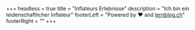 +++
headless = true
title = "Inflateurs Erlebnisse"
description = "Ich bin ein leidenschaftlicher Inflateur"
footerLeft = "Powered by ❤️ and [lernblog.ch](https://www.lernblog.ch)"
footerRight = ""
+++
